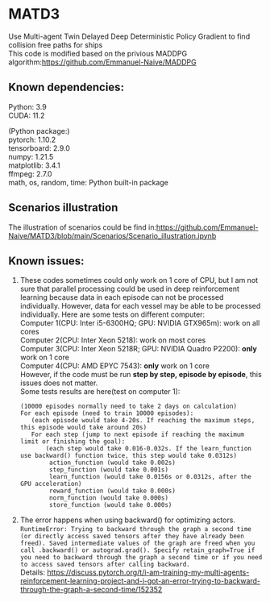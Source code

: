 # MATD3
Use Multi-agent Twin Delayed Deep Deterministic Policy Gradient to find collision free paths for ships  
This code is modified based on the privious MADDPG algorithm:https://github.com/Emmanuel-Naive/MADDPG

## Known dependencies: 
  Python: 3.9  
  CUDA: 11.2  
  
  (Python package:)  
  pytorch: 1.10.2  
  tensorboard: 2.9.0  
  numpy: 1.21.5  
  matplotlib: 3.4.1  
  ffmpeg: 2.7.0  
  math, os, random, time: Python built-in package
## Scenarios illustration
  The illustration of scenarios could be find in:https://github.com/Emmanuel-Naive/MATD3/blob/main/Scenarios/Scenario_illustration.ipynb
## Known issues:
  1. These codes sometimes could only work on 1 core of CPU, but I am not sure that parallel processing could be used in deep reinforcement learning because data in each episode can not be processed individually. However, data for each vessel may be able to be processed individually.
      Here are some tests on different computer:  
      Computer 1(CPU: Inter i5-6300HQ; GPU: NVIDIA GTX965m): work on all cores  
      Computer 2(CPU: Inter Xeon 5218): work on most cores  
      Computer 3(CPU: Inter Xeon 5218R; GPU: NVIDIA Quadro P2200): **only** work on 1 core  
      Computer 4(CPU: AMD EPYC 7543): **only** work on 1 core  
     However, if the code must be run **step by step, episode by episode**, this issues does not matter.  
     Some tests results are here(test on computer 1):  
     ```
     (10000 episodes normally need to take 2 days on calculation)  
     For each episode (need to train 10000 episodes):
        (each episode would take 4-20s. If reaching the maximum steps, this episode would take around 20s)  
        For each step (jump to next episode if reaching the maximum limit or finishing the goal): 
            (each step would take 0.016-0.032s. If the learn_function use backward() function twice, this step would take 0.0312s)  
             action_function (would take 0.002s)  
             step_function (would take 0.001s)  
             learn_function (would take 0.0156s or 0.0312s, after the GPU acceleration)  
             reward_function (would take 0.000s)  
             norm_function (would take 0.000s)  
             store_function (would take 0.000s)
  2. The error happens when using backward() for optimizing actors.  
  ```RuntimeError: Trying to backward through the graph a second time (or directly access saved tensors after they have already been freed). Saved intermediate values of the graph are freed when you call .backward() or autograd.grad(). Specify retain_graph=True if you need to backward through the graph a second time or if you need to access saved tensors after calling backward.```  
 Details: https://discuss.pytorch.org/t/i-am-training-my-multi-agents-reinforcement-learning-project-and-i-got-an-error-trying-to-backward-through-the-graph-a-second-time/152352
